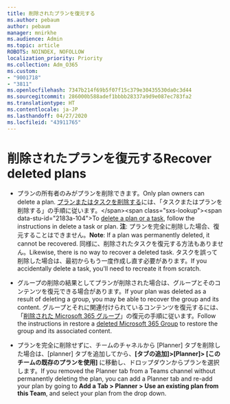 ```yaml
---
title: 削除されたプランを復元する
ms.author: pebaum
author: pebaum
manager: mnirkhe
ms.audience: Admin
ms.topic: article
ROBOTS: NOINDEX, NOFOLLOW
localization_priority: Priority
ms.collection: Adm_O365
ms.custom:
- "9001718"
- "3811"
ms.openlocfilehash: 7347b214f69b5f07f15c379e30435530da0c3d44
ms.sourcegitcommit: 286000b588adef1bbbb28337a9d9e087ec783fa2
ms.translationtype: HT
ms.contentlocale: ja-JP
ms.lasthandoff: 04/27/2020
ms.locfileid: "43911765"
---
```

# <a name="recover-deleted-plans"></a><span data-ttu-id="2183a-102">削除されたプランを復元する</span><span class="sxs-lookup"><span data-stu-id="2183a-102">Recover deleted plans</span></span>

- <span data-ttu-id="2183a-103">プランの所有者のみがプランを削除できます。</span><span class="sxs-lookup"><span data-stu-id="2183a-103">Only plan owners can delete a plan.</span></span> <span data-ttu-id="2183a-104">[プランまたはタスクを削除する](https://support.microsoft.com/ja-JP/office/delete-a-task-or-plan-39e10e78-13f0-446d-94cd-9e562648497a.)には、「タスクまたはプランを削除する」の手順に従います。</span><span class="sxs-lookup"><span data-stu-id="2183a-104">To [delete a plan or a task](https://support.microsoft.com/ja-JP/office/delete-a-task-or-plan-39e10e78-13f0-446d-94cd-9e562648497a.), follow the instructions in delete a task or plan.</span></span>  <span data-ttu-id="2183a-105">**注**: プランを完全に削除した場合、復元することはできません。</span><span class="sxs-lookup"><span data-stu-id="2183a-105">**Note**: If a plan was permanently deleted, it cannot be recovered.</span></span> <span data-ttu-id="2183a-106">同様に、削除されたタスクを復元する方法もありません。</span><span class="sxs-lookup"><span data-stu-id="2183a-106">Likewise, there is no way to recover a deleted task.</span></span> <span data-ttu-id="2183a-107">タスクを誤って削除した場合は、最初からもう一度作成し直す必要があります。</span><span class="sxs-lookup"><span data-stu-id="2183a-107">If you accidentally delete a task, you'll need to recreate it from scratch.</span></span>

- <span data-ttu-id="2183a-108">グループの削除の結果としてプランが削除された場合は、グループとそのコンテンツを復元できる場合があります。</span><span class="sxs-lookup"><span data-stu-id="2183a-108">If your plan was deleted as a result of deleting a group, you may be able to recover the group and its content.</span></span> <span data-ttu-id="2183a-109">グループとそれに関連付けられているコンテンツを復元するには、「[削除された Microsoft 365 グループ](https://docs.microsoft.com/microsoft-365/admin/create-groups/restore-deleted-group?view=o365-worldwide)」の復元の手順に従います。</span><span class="sxs-lookup"><span data-stu-id="2183a-109">Follow the instructions in restore a [deleted Microsoft 365 Group](https://docs.microsoft.com/microsoft-365/admin/create-groups/restore-deleted-group?view=o365-worldwide) to restore the group and its associated content.</span></span>

- <span data-ttu-id="2183a-110">プランを完全に削除せずに、チームのチャネルから [Planner] タブを削除した場合は、[planner] タブを追加してから、**[タブの追加]>[Planner]> [このチームの既存のプランを使用]** に移動し、ドロップダウンからプランを選択します。</span><span class="sxs-lookup"><span data-stu-id="2183a-110">If you removed the Planner tab from a Teams channel without permanently deleting the plan, you can add a Planner tab and re-add your plan by going to **Add a Tab > Planner > Use an existing plan from this Team**, and select your plan from the drop down.</span></span>
